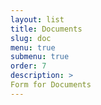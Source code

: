 ```yaml
---
layout: list
title: Documents
slug: doc
menu: true
submenu: true
order: 7
description: >
Form for Documents
---
```

